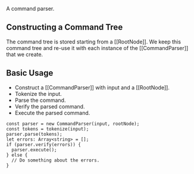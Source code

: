 A command parser.

Constructing a Command Tree
---------------------------

The command tree is stored starting from a [[RootNode]]. We keep
this command tree and re-use it with each instance of the
[[CommandParser]] that we create.


Basic Usage
-----------

* Construct a [[CommandParser]] with input and a [[RootNode]].
* Tokenize the input.
* Parse the command.
* Verify the parsed command.
* Execute the parsed command.

```
const parser = new CommandParser(input, rootNode);
const tokens = tokenize(input);
parser.parse(tokens);
let errors: Array<string> = [];
if (parser.verify(errors)) {
  parser.execute();
} else {
  // Do something about the errors.
}
```
